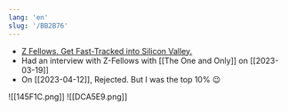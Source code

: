 ```yaml
---
lang: 'en'
slug: '/BB2B76'
---
```


- [Z Fellows. Get Fast-Tracked into Silicon Valley.](https://www.zfellows.com/)
- Had an interview with Z-Fellows with [[The One and Only]] on [[2023-03-19]]
- On [[2023-04-12]], Rejected. But I was the top 10% 😉

![[145F1C.png]]
![[DCA5E9.png]]
